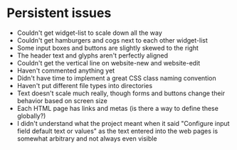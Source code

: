 # Persistent issues

* Couldn't get widget-list to scale down all the way
* Couldn't get hamburgers and cogs next to each other widget-list
* Some input boxes and buttons are slightly skewed to the right
* The header text and glyphs aren't perfectly aligned
* Couldn't get the vertical line on website-new and website-edit
* Haven't commented anything yet
* Didn't have time to implement a great CSS class naming convention
* Haven't put different file types into directories
* Text doesn't scale much really, though forms and buttons change their behavior based on screen size
* Each HTML page has links and metas (is there a way to define these globally?)
* I didn't understand what the project meant when it said "Configure input field default text or values" as the text entered into the web pages is somewhat arbitrary and not always even visible
